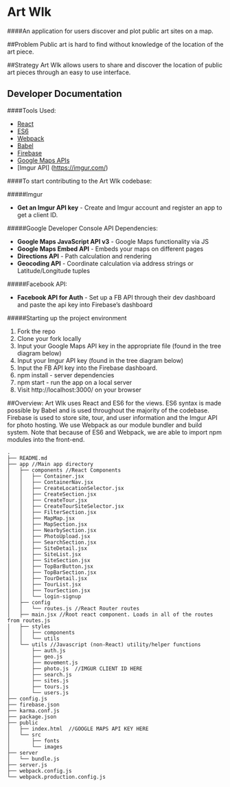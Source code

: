 # Art Wlk
####An application for users discover and plot public art sites on a map.

##Problem
Public art is hard to find without knowledge of the location of the art piece.

##Strategy
Art Wlk allows users to share and discover the location of public art pieces through an easy to use interface.

## Developer Documentation

####Tools Used:
* [React](https://facebook.github.io/react/index.html)
* [ES6](https://github.com/lukehoban/es6features)
* [Webpack](https://webpack.github.io/)
* [Babel](https://babeljs.io/)
* [Firebase](https://www.firebase.com/)
* [Google Maps APIs](https://developers.google.com/maps/?hl=en/)
* [Imgur API] (https://imgur.com/)

####To start contributing to the Art Wlk codebase:

#####Imgur
  * **Get an Imgur API key** - Create and Imgur account and register an app to get a client ID.

#####Google Developer Console API Dependencies:
  * **Google Maps JavaScript API v3** - Google Maps functionality via JS
  * **Google Maps Embed API** - Embeds your maps on different pages
  * **Directions API** - Path calculation and rendering
  * **Geocoding API** - Coordinate calculation via address strings or Latitude/Longitude tuples

#####Facebook API:
  * **Facebook API for Auth** - Set up a FB API through their dev dashboard and paste the api key into Firebase’s dashboard
  
#####Starting up the project environment
  1. Fork the repo
  2. Clone your fork locally
  3. Input your Google Maps API key in the appropriate file (found in the tree diagram below)
  4. Input your Imgur API key (found in the tree diagram below)
  5. Input the FB API key into the Firebase dashboard.
  5. npm install - server dependencies
  6. npm start - run the app on a local server
  7. Visit http://localhost:3000/ on your browser

##Overview:
Art Wlk uses React and ES6 for the views. ES6 syntax is made possible by Babel and is used throughout the majority of the codebase. Firebase is used to store site, tour, and user information and the Imgur API for photo hosting. We use Webpack as our module bundler and build system. Note that because of ES6 and Webpack, we are able to import npm modules into the front-end.

```
.
├── README.md
├── app //Main app directory
│   ├── components //React Components
│   │   ├── Container.jsx
│   │   ├── ContainerNav.jsx
│   │   ├── CreateLocationSelector.jsx
│   │   ├── CreateSection.jsx
│   │   ├── CreateTour.jsx
│   │   ├── CreateTourSiteSelector.jsx
│   │   ├── FilterSection.jsx
│   │   ├── MapMap.jsx
│   │   ├── MapSection.jsx
│   │   ├── NearbySection.jsx
│   │   ├── PhotoUpload.jsx
│   │   ├── SearchSection.jsx
│   │   ├── SiteDetail.jsx
│   │   ├── SiteList.jsx
│   │   ├── SiteSection.jsx
│   │   ├── TopBarButton.jsx
│   │   ├── TopBarSection.jsx
│   │   ├── TourDetail.jsx
│   │   ├── TourList.jsx
│   │   ├── TourSection.jsx
│   │   └── login-signup
│   ├── config 
│   │   └── routes.js //React Router routes
│   ├── main.jsx //Root react component. Loads in all of the routes from routes.js
│   ├── styles
│   │   ├── components
│   │   └── utils
│   └── utils //Javascript (non-React) utility/helper functions
│       ├── auth.js
│       ├── geo.js
│       ├── movement.js
│       ├── photo.js  //IMGUR CLIENT ID HERE
│       ├── search.js
│       ├── sites.js
│       ├── tours.js
│       └── users.js
├── config.js
├── firebase.json
├── karma.conf.js
├── package.json
├── public
│   ├── index.html  //GOOGLE MAPS API KEY HERE
│   └── src
│       ├── fonts
│       └── images
├── server
│   └── bundle.js
├── server.js
├── webpack.config.js
└── webpack.production.config.js
```
